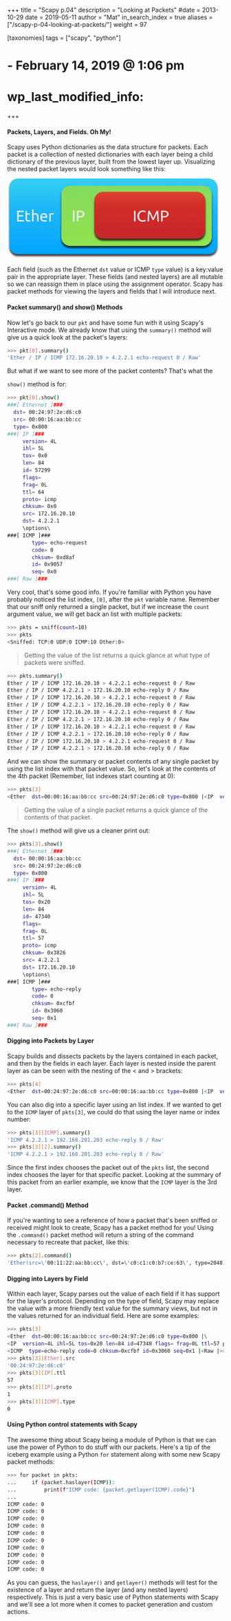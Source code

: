 +++
title = "Scapy p.04"
description = "Looking at Packets"
#date = 2013-10-29
date = 2019-05-11
author = "Mat"
in_search_index = true
aliases = ["/scapy-p-04-looking-at-packets/"]
weight = 97

[taxonomies]
tags = ["scapy", "python"]
#   - February 14, 2019 @ 1:06 pm
# wp_last_modified_info:
+++

#### Packets, Layers, and Fields. Oh My!

Scapy uses Python dictionaries as the data structure for packets. Each packet is a collection of nested dictionaries with each layer being a child dictionary of the previous layer, built from the lowest layer up. Visualizing the nested packet layers would look something like this:  

![](scapy-packet-layers.png)

<!-- more -->
Each field (such as the Ethernet `dst` value or ICMP `type` value) is a key:value pair in the appropriate layer. These fields (and nested layers) are all mutable so we can reassign them in place using the assignment operator. Scapy has packet methods for viewing the layers and fields that I will introduce next.

#### Packet summary() and show() Methods

Now let's go back to our `pkt` and have some fun with it using Scapy's Interactive mode. We already know that using the `summary()` method will give us a quick look at the packet's layers:

```sh
>>> pkt[0].summary()
'Ether / IP / ICMP 172.16.20.10 > 4.2.2.1 echo-request 0 / Raw'
```

But what if we want to see more of the packet contents? That's what the 

`show()` method is for:

```sh
>>> pkt[0].show()
###[ Ethernet ]###
  dst= 00:24:97:2e:d6:c0
  src= 00:00:16:aa:bb:cc
  type= 0x800
###[ IP ]###
     version= 4L
     ihl= 5L
     tos= 0x0
     len= 84
     id= 57299
     flags= 
     frag= 0L
     ttl= 64
     proto= icmp
     chksum= 0x0
     src= 172.16.20.10
     dst= 4.2.2.1
     \options\
###[ ICMP ]###
        type= echo-request
        code= 0
        chksum= 0xd8af
        id= 0x9057
        seq= 0x0
###[ Raw ]###
```

Very cool, that's some good info. If you're familiar with Python you have probably noticed the list index, `[0]`, after the `pkt` variable name. Remember that our sniff only returned a single packet, but if we increase the `count` argument value, we will get back an list with multiple packets:

```sh
>>> pkts = sniff(count=10)
>>> pkts
<Sniffed: TCP:0 UDP:0 ICMP:10 Other:0>
```

>  Getting the value of the list returns a quick glance at what type of packets were sniffed.

```sh
>>> pkts.summary()
Ether / IP / ICMP 172.16.20.10 > 4.2.2.1 echo-request 0 / Raw
Ether / IP / ICMP 4.2.2.1 > 172.16.20.10 echo-reply 0 / Raw
Ether / IP / ICMP 172.16.20.10 > 4.2.2.1 echo-request 0 / Raw
Ether / IP / ICMP 4.2.2.1 > 172.16.20.10 echo-reply 0 / Raw
Ether / IP / ICMP 172.16.20.10 > 4.2.2.1 echo-request 0 / Raw
Ether / IP / ICMP 4.2.2.1 > 172.16.20.10 echo-reply 0 / Raw
Ether / IP / ICMP 172.16.20.10 > 4.2.2.1 echo-request 0 / Raw
Ether / IP / ICMP 4.2.2.1 > 172.16.20.10 echo-reply 0 / Raw
Ether / IP / ICMP 172.16.20.10 > 4.2.2.1 echo-request 0 / Raw
Ether / IP / ICMP 4.2.2.1 > 172.16.20.10 echo-reply 0 / Raw
```

And we can show the summary or packet contents of any single packet by using the list index with that packet value. So, let's look at the contents of the 4th packet (Remember, list indexes start counting at 0):

```sh
>>> pkts[3]
<Ether  dst=00:00:16:aa:bb:cc src=00:24:97:2e:d6:c0 type=0x800 |<IP  version=4L ihl=5L tos=0x20 len=84 id=47340 flags= frag=0L ttl=57 proto=icmp chksum=0x3826 src=4.2.2.1 dst=172.16.20.10 options=[] |<ICMP  type=echo-reply code=0 chksum=0xcfbf id=0x3060 seq=0x1 |<Raw |>>>>
```

> Getting the value of a single packet returns a quick glance of the contents of that packet.

The `show()` method will give us a cleaner print out:

```sh
>>> pkts[3].show()
###[ Ethernet ]###
  dst= 00:00:16:aa:bb:cc
  src= 00:24:97:2e:d6:c0
  type= 0x800
###[ IP ]###
     version= 4L
     ihl= 5L
     tos= 0x20
     len= 84
     id= 47340
     flags= 
     frag= 0L
     ttl= 57
     proto= icmp
     chksum= 0x3826
     src= 4.2.2.1
     dst= 172.16.20.10
     \options\
###[ ICMP ]###
        type= echo-reply
        code= 0
        chksum= 0xcfbf
        id= 0x3060
        seq= 0x1
###[ Raw ]###
```

#### Digging into Packets by Layer

Scapy builds and dissects packets by the layers contained in each packet, and then by the fields in each layer. Each layer is nested inside the parent layer as can be seen with the nesting of the < and > brackets:

```sh
>>> pkts[4]
<Ether  dst=00:24:97:2e:d6:c0 src=00:00:16:aa:bb:cc type=0x800 |<IP  version=4L ihl=5L tos=0x0 len=84 id=17811 flags= frag=0L ttl=64 proto=icmp chksum=0x0 src=192.168.201.203 dst=4.2.2.1 options=[] |<ICMP  type=echo-request code=0 chksum=0xc378 id=0x3060 seq=0x2 |<Raw |>>>>
```

You can also dig into a specific layer using an list index. If we wanted to get to the `ICMP` layer of `pkts[3]`, we could do that using the layer name or index number:

```sh
>>> pkts[3][ICMP].summary()
'ICMP 4.2.2.1 > 192.168.201.203 echo-reply 0 / Raw'
>>> pkts[3][2].summary()
'ICMP 4.2.2.1 > 192.168.201.203 echo-reply 0 / Raw'
```

Since the first index chooses the packet out of the `pkts` list, the second index chooses the layer for that specific packet. Looking at the summary of this packet from an earlier example, we know that the `ICMP` layer is the 3rd layer.

#### Packet .command() Method

If you're wanting to see a reference of how a packet that's been sniffed or received might look to create, Scapy has a packet method for you! Using the `.command()` packet method will return a string of the command necessary to recreate that packet, like this:

```sh
>>> pkts[2].command()
'Ether(src=\'00:11:22:aa:bb:cc\', dst=\'c0:c1:c0:b7:ce:63\', type=2048)/IP(frag=0L, src=\'172.16.20.10\', proto=1, tos=0, dst=\'4.2.2.1\', chksum=51457, len=84, options=[], version=4L, flags=0L, ihl=5L, ttl=64, id=59755)/ICMP(gw=None, code=0, ts_ori=None, addr_mask=None, seq=3, ptr=None, unused=None, ts_rx=None, chksum=50424, reserved=None, ts_tx=None, type=8, id=59999)/Raw(load=\'Rk\\xe8\\x02\\x00\\x0c#\\\'\\x08\\t\\n\\x0b\\x0c\\r\\x0e\\x0f\\x10\\x11\\x12\\x13\\x14\\x15\\x16\\x17\\x18\\x19\\x1a\\x1b\\x1c\\x1d\\x1e\\x1f !"#$%&\\\'()*+,-./01234567\')'
```

#### Digging into Layers by Field

Within each layer, Scapy parses out the value of each field if it has support for the layer's protocol. Depending on the type of field, Scapy may replace the value with a more friendly text value for the summary views, but not in the values returned for an individual field. Here are some examples:

```sh
>>> pkts[3]
<Ether  dst=00:00:16:aa:bb:cc src=00:24:97:2e:d6:c0 type=0x800 |\
<IP  version=4L ihl=5L tos=0x20 len=84 id=47340 flags= frag=0L ttl=57 proto=icmp chksum=0x3826 src=4.2.2.1 dst=192.168.201.203 options=[] |\
<ICMP  type=echo-reply code=0 chksum=0xcfbf id=0x3060 seq=0x1 |<Raw |>>>>
>>> pkts[3][Ether].src
'00:24:97:2e:d6:c0'
>>> pkts[3][IP].ttl
57
>>> pkts[3][IP].proto
1
>>> pkts[3][ICMP].type
0
```

#### Using Python control statements with Scapy

The awesome thing about Scapy being a module of Python is that we can use the power of Python to do stuff with our packets. Here's a tip of the iceberg example using a Python `for` statement along with some new Scapy packet methods:

```sh
>>> for packet in pkts:
...     if (packet.haslayer(ICMP)):
...         print(f"ICMP code: {packet.getlayer(ICMP).code}")
...
ICMP code: 0
ICMP code: 0
ICMP code: 0
ICMP code: 0
ICMP code: 0
ICMP code: 0
ICMP code: 0
ICMP code: 0
ICMP code: 0
ICMP code: 0
```

As you can guess, the `haslayer()` and `getlayer()` methods will test for the existence of a layer and return the layer (and any nested layers) respectively. This is just a very basic use of Python statements with Scapy and we'll see a lot more when it comes to packet generation and custom actions.